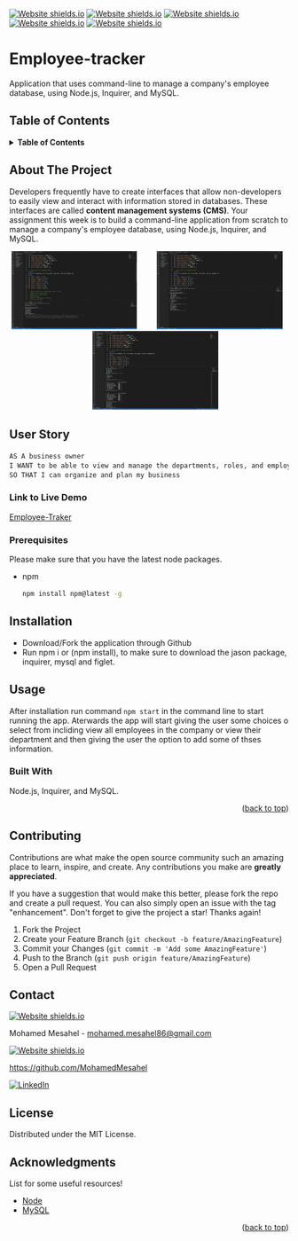 <div id="top"></div>

<!-- Badges -->
[![Website shields.io](https://img.shields.io/badge/MySQL-005C84?style=for-the-badge&logo=mysql&logoColor=white)](http://shields.io/)
[![Website shields.io](https://badges.aleen42.com/src/javascript.svg)](http://shields.io/)
[![Website shields.io](https://img.shields.io/badge/LICENSE-MIT-green)](http://shields.io/)
[![Website shields.io](https://badges.aleen42.com/src/node.svg)](http://shields.io/)
[![Website shields.io](https://badges.aleen42.com/src/npm.svg)](http://shields.io/)


# Employee-tracker
Application that uses command-line to manage a company's employee database, using Node.js, Inquirer, and MySQL.
## Table of Contents
<!-- TABLE OF CONTENTS -->
<details>
  <summary><strong>Table of Contents</strong></summary>
  <ol>
    <li>
      <a href="#about-the-project">About The Project</a>
      <ul>
        <li><a href="#built-with">Built With</a></li>
      </ul>
    </li>
    <li><a href="#user-story">User Story</a></li>
    <li><a href="#link-to-live-demo">Link to Live Demo</a></li>
    <li><a href="#usage">Usage</a></li>
    <li><a href="#prerequisites">Prerequisites</a></li>
    <li><a href="#installation">Installation</a></li>
    <li><a href="#contributing">Contributing</a></li>
    <li><a href="#license">License</a></li>
    <li><a href="#contact">Contact</a></li>
    <li><a href="#acknowledgments">Acknowledgments</a></li>
  </ol>
</details>

## About The Project
Developers frequently have to create interfaces that allow non-developers to easily view and interact with information stored in databases. These interfaces are called **content management systems (CMS)**. Your assignment this week is to build a command-line application from scratch to manage a company's employee database, using Node.js, Inquirer, and MySQL.

<p align="center">
  <img  src="./assets/img/employeetracker1.png" width="45%"> 
&nbsp; &nbsp; &nbsp; &nbsp;
  <img  src="./assets/img/employeetracker2.png" width="45%">
&nbsp; &nbsp; &nbsp; &nbsp;
  <img  src="./assets/img/employeetracker3.png" width="45%">
</p>

## User Story

```md
AS A business owner
I WANT to be able to view and manage the departments, roles, and employees in my company
SO THAT I can organize and plan my business
```
### Link to Live Demo
[Employee-Traker](https://drive.google.com/file/d/1Bp2-PiET6MkcygB7sebiF7CQ_ODZKgwc/view)

### Prerequisites

Please make sure that you have the latest node packages.
* npm
  ```sh
  npm install npm@latest -g
  ```

## Installation 
- Download/Fork the application through Github
- Run npm i or (npm install), to make sure to download the jason package, inquirer, mysql and figlet.

## Usage 
After installation run command `npm start` in the command line to start running the app.
Aterwards the app will start giving the user some choices o select from incliding view all employees in the company or view their department and then giving the user the option to add some of thses information.

### Built With

Node.js, Inquirer, and MySQL.
<p align="right">(<a href="#top">back to top</a>)</p>

## Contributing

Contributions are what make the open source community such an amazing place to learn, inspire, and create. Any contributions you make are **greatly appreciated**.

If you have a suggestion that would make this better, please fork the repo and create a pull request. You can also simply open an issue with the tag "enhancement".
Don't forget to give the project a star! Thanks again!

1. Fork the Project
2. Create your Feature Branch (`git checkout -b feature/AmazingFeature`)
3. Commit your Changes (`git commit -m 'Add some AmazingFeature'`)
4. Push to the Branch (`git push origin feature/AmazingFeature`)
5. Open a Pull Request


<!-- CONTACT -->
## Contact
[![Website shields.io](https://img.shields.io/badge/Gmail-D14836?style=for-the-badge&logo=gmail&logoColor=white)](http://shields.io/)

Mohamed Mesahel - mohamed.mesahel86@gmail.com

[![Website shields.io](https://img.shields.io/badge/GitHub-100000?style=for-the-badge&logo=github&logoColor=white)](http://shields.io/)

https://github.com/MohamedMesahel

[![LinkedIn][linkedin-shield]][linkedin-url] 

<!-- LICENSE -->
## License

Distributed under the MIT License. 
<!-- ACKNOWLEDGMENTS -->
## Acknowledgments

List for some useful resources!
* [Node](https://node-app.com/)
* [MySQL](https://www.mysql.com/)



<p align="right">(<a href="#top">back to top</a>)</p>

<!-- MARKDOWN LINKS & IMAGES -->
<!-- https://www.markdownguide.org/basic-syntax/#reference-style-links -->
[linkedin-shield]: https://img.shields.io/badge/LinkedIn-0077B5?style=for-the-badge&logo=linkedin&logoColor=white
[linkedin-url]: https://www.linkedin.com/in/mohamed-mesahel-pmp-570a0423/
